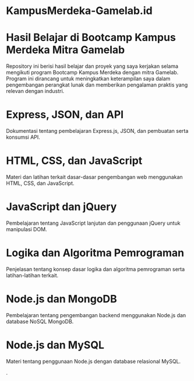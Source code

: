 # KampusMerdeka-Gamelab.id

# Hasil Belajar di Bootcamp Kampus Merdeka Mitra Gamelab

Repository ini berisi hasil belajar dan proyek yang saya kerjakan selama mengikuti program Bootcamp Kampus Merdeka dengan mitra Gamelab. Program ini dirancang untuk meningkatkan keterampilan saya dalam pengembangan perangkat lunak dan memberikan pengalaman praktis yang relevan dengan industri.

# Express, JSON, dan API
Dokumentasi tentang pembelajaran Express.js, JSON, dan pembuatan serta konsumsi API.

# HTML, CSS, dan JavaScript
Materi dan latihan terkait dasar-dasar pengembangan web menggunakan HTML, CSS, dan JavaScript.

# JavaScript dan jQuery
Pembelajaran tentang JavaScript lanjutan dan penggunaan jQuery untuk manipulasi DOM.

# Logika dan Algoritma Pemrograman
Penjelasan tentang konsep dasar logika dan algoritma pemrograman serta latihan-latihan terkait.

# Node.js dan MongoDB
Pembelajaran tentang pengembangan backend menggunakan Node.js dan database NoSQL MongoDB.

# Node.js dan MySQL
Materi tentang penggunaan Node.js dengan database relasional MySQL.

.
